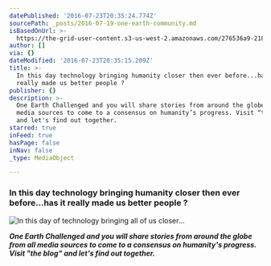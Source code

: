 ```yaml
---
datePublished: '2016-07-23T20:35:24.774Z'
sourcePath: _posts/2016-07-19-one-earth-community.md
isBasedOnUrl: >-
  https://the-grid-user-content.s3-us-west-2.amazonaws.com/276536a9-218b-4492-a08e-aeb685e723ef.jpg
author: []
via: {}
dateModified: '2016-07-23T20:35:15.209Z'
title: >-
  In this day technology bringing humanity closer then ever before...has it
  really made us better people ?
publisher: {}
description: >-
  One Earth Challenged and you will share stories from around the globe from all
  media sources to come to a consensus on humanity’s progress. Visit “the blog”
  and let's find out together.
starred: true
inFeed: true
hasPage: false
inNav: false
_type: MediaObject

---
```

### In this day technology bringing humanity closer then ever before...has it really made us better people ?
![In this day of technology bringing all of us closer...](https://the-grid-user-content.s3-us-west-2.amazonaws.com/276536a9-218b-4492-a08e-aeb685e723ef.jpg)

_**One Earth Challenged and you will share stories from around the globe from all media sources to come to a consensus on humanity's progress. Visit "the blog" and let's find out together.**_